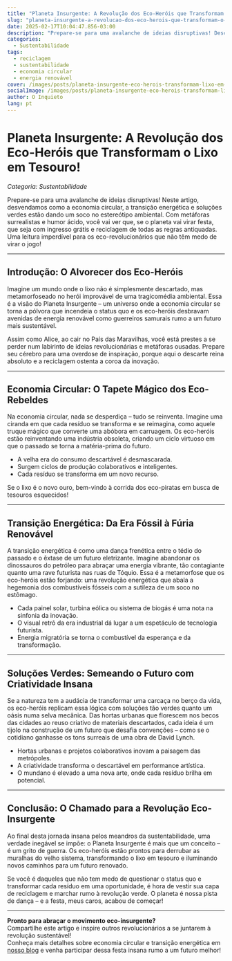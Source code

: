 ```yaml
---
title: "Planeta Insurgente: A Revolução dos Eco-Heróis que Transformam o Lixo em Tesouro!"
slug: "planeta-insurgente-a-revolucao-dos-eco-herois-que-transformam-o-lixo-em-tesouro"
date: 2025-02-17T10:04:47.856-03:00
description: "Prepare-se para uma avalanche de ideias disruptivas! Descubra como a economia circular, a transição energética e soluções verdes estão dando um soco no estereótipo ambiental e transformando o lixo em puro tesouro."
categories:
  - Sustentabilidade
tags:
  - reciclagem
  - sustentabilidade
  - economia circular
  - energia renovável
cover: /images/posts/planeta-insurgente-eco-herois-transformam-lixo-em-tesouro.jpg
socialImage: /images/posts/planeta-insurgente-eco-herois-transformam-lixo-em-tesouro.jpg
author: O Inquieto
lang: pt
---
```


# Planeta Insurgente: A Revolução dos Eco-Heróis que Transformam o Lixo em Tesouro!

*Categoria: Sustentabilidade*

Prepare-se para uma avalanche de ideias disruptivas! Neste artigo, desvendamos como a economia circular, a transição energética e soluções verdes estão dando um soco no estereótipo ambiental. Com metáforas surrealistas e humor ácido, você vai ver que, se o planeta vai virar festa, que seja com ingresso grátis e reciclagem de todas as regras antiquadas. Uma leitura imperdível para os eco-revolucionários que não têm medo de virar o jogo!

---

## Introdução: O Alvorecer dos Eco-Heróis

Imagine um mundo onde o lixo não é simplesmente descartado, mas metamorfoseado no herói improvável de uma tragicomédia ambiental. Essa é a visão do Planeta Insurgente – um universo onde a economia circular se torna a pólvora que incendeia o status quo e os eco-heróis desbravam avenidas de energia renovável como guerreiros samurais rumo a um futuro mais sustentável.

Assim como Alice, ao cair no País das Maravilhas, você está prestes a se perder num labirinto de ideias revolucionárias e metáforas ousadas. Prepare seu cérebro para uma overdose de inspiração, porque aqui o descarte reina absoluto e a reciclagem ostenta a coroa da inovação.

---

## Economia Circular: O Tapete Mágico dos Eco-Rebeldes

Na economia circular, nada se desperdiça – tudo se reinventa. Imagine uma ciranda em que cada resíduo se transforma e se reimagina, como aquele truque mágico que converte uma abóbora em carruagem. Os eco-heróis estão reinventando uma indústria obsoleta, criando um ciclo virtuoso em que o passado se torna a matéria-prima do futuro.

- A velha era do consumo descartável é desmascarada.
- Surgem ciclos de produção colaborativos e inteligentes.
- Cada resíduo se transforma em um novo recurso.

Se o lixo é o novo ouro, bem-vindo à corrida dos eco-piratas em busca de tesouros esquecidos!

---

## Transição Energética: Da Era Fóssil à Fúria Renovável

A transição energética é como uma dança frenética entre o tédio do passado e o êxtase de um futuro eletrizante. Imagine abandonar os dinossauros do petróleo para abraçar uma energia vibrante, tão contagiante quanto uma rave futurista nas ruas de Tóquio. Essa é a metamorfose que os eco-heróis estão forjando: uma revolução energética que abala a hegemonia dos combustíveis fósseis com a sutileza de um soco no estômago.

- Cada painel solar, turbina eólica ou sistema de biogás é uma nota na sinfonia da inovação.
- O visual retrô da era industrial dá lugar a um espetáculo de tecnologia futurista.
- Energia migratória se torna o combustível da esperança e da transformação.

---

## Soluções Verdes: Semeando o Futuro com Criatividade Insana

Se a natureza tem a audácia de transformar uma carcaça no berço da vida, os eco-heróis replicam essa lógica com soluções tão verdes quanto um oásis numa selva mecânica. Das hortas urbanas que florescem nos becos das cidades ao reuso criativo de materiais descartados, cada ideia é um tijolo na construção de um futuro que desafia convenções – como se o cotidiano ganhasse os tons surreais de uma obra de David Lynch.

- Hortas urbanas e projetos colaborativos inovam a paisagem das metrópoles.
- A criatividade transforma o descartável em performance artística.
- O mundano é elevado a uma nova arte, onde cada resíduo brilha em potencial.

---

## Conclusão: O Chamado para a Revolução Eco-Insurgente

Ao final desta jornada insana pelos meandros da sustentabilidade, uma verdade inegável se impõe: o Planeta Insurgente é mais que um conceito – é um grito de guerra. Os eco-heróis estão prontos para derrubar as muralhas do velho sistema, transformando o lixo em tesouro e iluminando novos caminhos para um futuro renovado.

Se você é daqueles que não tem medo de questionar o status quo e transformar cada resíduo em uma oportunidade, é hora de vestir sua capa de reciclagem e marchar rumo à revolução verde. O planeta é nossa pista de dança – e a festa, meus caros, acabou de começar!

---

**Pronto para abraçar o movimento eco-insurgente?**  
Compartilhe este artigo e inspire outros revolucionários a se juntarem à revolução sustentável!  
Conheça mais detalhes sobre economia circular e transição energética em [nosso blog](#) e venha participar dessa festa insana rumo a um futuro melhor!